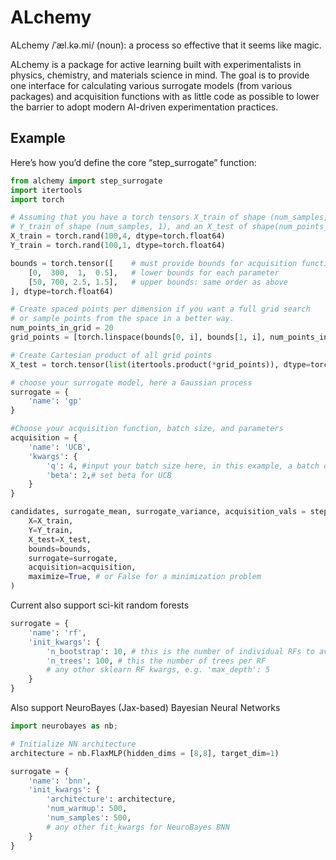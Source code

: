 # ALchemy
ALchemy /ˈæl.kə.mi/ (noun): a process so effective that it seems like magic.

ALchemy is a package for active learning built with experimentalists in physics, chemistry, and materials science in mind.
The goal is to provide one interface for calculating various surrogate models (from various packages) and acquisition functions with as little 
code as possible to lower the barrier to adopt modern AI-driven experimentation practices.

## Example

Here’s how you’d define the core “step_surrogate” function:

```python
from alchemy import step_surrogate
import itertools
import torch

# Assuming that you have a torch tensors X_train of shape (num_samples,num_dimensions),
# Y_train of shape (num_samples, 1), and an X_test of shape(num_points_to_eval, num_dimensions).
X_train = torch.rand(100,4, dtype=torch.float64)
Y_train = torch.rand(100,1, dtype=torch.float64)

bounds = torch.tensor([    # must provide bounds for acquisition function
    [0,  300,  1,  0.5],   # lower bounds for each parameter
    [50, 700, 2.5, 1.5],   # upper bounds: same order as above
], dtype=torch.float64)

# Create spaced points per dimension if you want a full grid search
# or sample points from the space in a better way.
num_points_in_grid = 20
grid_points = [torch.linspace(bounds[0, i], bounds[1, i], num_points_in_grid) for i in range(bounds.size(1))]

# Create Cartesian product of all grid points
X_test = torch.tensor(list(itertools.product(*grid_points)), dtype=torch.float64)

# choose your surrogate model, here a Gaussian process
surrogate = {
    'name': 'gp'
}

#Choose your acquisition function, batch size, and parameters
acquisition = {
    'name': 'UCB',
    'kwargs': {
        'q': 4, #input your batch size here, in this example, a batch of 4 
        'beta': 2,# set beta for UCB
    }
}

candidates, surrogate_mean, surrogate_variance, acquisition_vals = step_surrogate(
    X=X_train,
    Y=Y_train,
    X_test=X_test,
    bounds=bounds,
    surrogate=surrogate,
    acquisition=acquisition,
    maximize=True, # or False for a minimization problem
)
```

Current also support sci-kit random forests

```python
surrogate = {
    'name': 'rf',
    'init_kwargs': {
        'n_bootstrap': 10, # this is the number of individual RFs to average
        'n_trees': 100, # this the number of trees per RF
        # any other sklearn RF kwargs, e.g. 'max_depth': 5
    }
}
```
Also support NeuroBayes (Jax-based) Bayesian Neural Networks

```python
import neurobayes as nb;

# Initialize NN architecture
architecture = nb.FlaxMLP(hidden_dims = [8,8], target_dim=1)

surrogate = {
    'name': 'bnn',
    'init_kwargs': {
        'architecture': architecture,
        'num_warmup': 500,
        'num_samples': 500,
        # any other fit_kwargs for NeuroBayes BNN
    }
}
```
